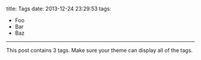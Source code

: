 title: Tags
date: 2013-12-24 23:29:53
tags:
- Foo
- Bar
- Baz
---

This post contains 3 tags. Make sure your theme can display all of the tags.